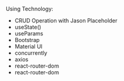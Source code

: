 Using Technology:

- CRUD Operation with Jason Placeholder
- useState()
- useParams
- Bootstrap
- Material UI
- concurrently
- axios
- react-router-dom
- react-router-dom
